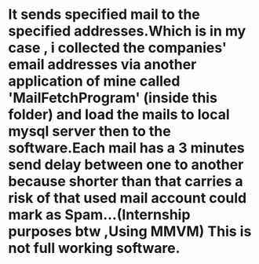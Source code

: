# It sends specified mail to the specified addresses.Which is in my case , i collected the companies' email addresses via another application of mine called 'MailFetchProgram' (inside this folder) and load the mails to local mysql server then to the software.Each mail has a 3 minutes send delay between one to another because shorter than that carries a risk of that used mail account could mark as Spam...(Internship purposes btw ,Using MMVM) This is not full working software.

